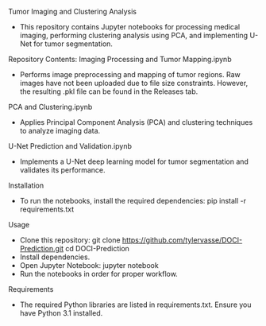 Tumor Imaging and Clustering Analysis
- This repository contains Jupyter notebooks for processing medical imaging, performing clustering analysis using PCA, and implementing U-Net for tumor segmentation.

Repository Contents:
Imaging Processing and Tumor Mapping.ipynb
- Performs image preprocessing and mapping of tumor regions. Raw images have not been uploaded due to file size constraints. However, the resulting .pkl file can be found in the Releases tab.

PCA and Clustering.ipynb
- Applies Principal Component Analysis (PCA) and clustering techniques to analyze imaging data.

U-Net Prediction and Validation.ipynb
- Implements a U-Net deep learning model for tumor segmentation and validates its performance.

Installation
- To run the notebooks, install the required dependencies:
	pip install -r requirements.txt

Usage
- Clone this repository:
	git clone https://github.com/tylervasse/DOCI-Prediction.git
	cd DOCI-Prediction
- Install dependencies.
- Open Jupyter Notebook:
	jupyter notebook
- Run the notebooks in order for proper workflow.

Requirements
- The required Python libraries are listed in requirements.txt. Ensure you have Python 3.1 installed.
